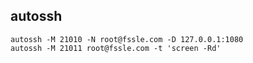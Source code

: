 autossh
----
                                                            
```
autossh -M 21010 -N root@fssle.com -D 127.0.0.1:1080
autossh -M 21011 root@fssle.com -t 'screen -Rd'
```
